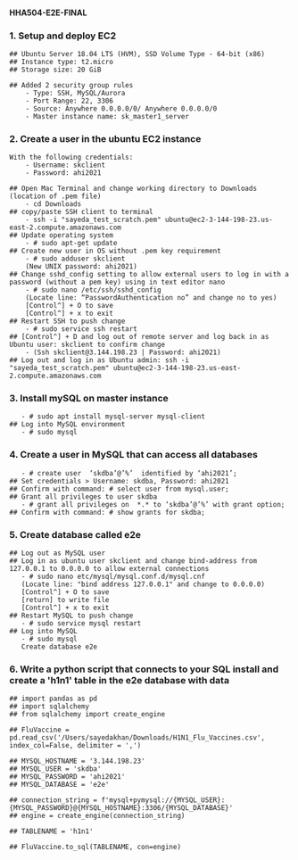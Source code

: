 #### HHA504-E2E-FINAL

### 1. Setup and deploy EC2

    ## Ubuntu Server 18.04 LTS (HVM), SSD Volume Type - 64-bit (x86)
    ## Instance type: t2.micro
    ## Storage size: 20 GiB

    ## Added 2 security group rules
        - Type: SSH, MySQL/Aurora
        - Port Range: 22, 3306
        - Source: Anywhere 0.0.0.0/0/ Anywhere 0.0.0.0/0
        - Master instance name: sk_master1_server

### 2. Create a user in the ubuntu EC2 instance
    With the following credentials:
        - Username: skclient
        - Password: ahi2021
    
    ## Open Mac Terminal and change working directory to Downloads (location of .pem file)
        - cd Downloads
    ## copy/paste SSH client to terminal
        - ssh -i "sayeda_test_scratch.pem" ubuntu@ec2-3-144-198-23.us-east-2.compute.amazonaws.com
    ## Update operating system
        - # sudo apt-get update
    ## Create new user in OS without .pem key requirement
        - # sudo adduser skclient
        (New UNIX password: ahi2021)
    ## Change sshd_config setting to allow external users to log in with a password (without a pem key) using in text editor nano
        - # sudo nano /etc/ssh/sshd_config
        (Locate line: “PasswordAuthentication no” and change no to yes)
        [Control^] + O to save
        [Control^] + x to exit
    ## Restart SSH to push change
        - # sudo service ssh restart
    ## [Control^] + D and log out of remote server and log back in as Ubuntu user: skclient to confirm change
        - (Ssh skclient@3.144.198.23 | Password: ahi2021)
    ## Log out and log in as Ubuntu admin: ssh -i "sayeda_test_scratch.pem" ubuntu@ec2-3-144-198-23.us-east-2.compute.amazonaws.com

### 3. Install mySQL on master instance
       - # sudo apt install mysql-server mysql-client
    ## Log into MySQL environment 
       - # sudo mysql
       
### 4. Create a user in MySQL that can access all databases
       - # create user  ‘skdba’@’%’  identified by ‘ahi2021’;
    ## Set credentials > Username: skdba, Password: ahi2021
    ## Confirm with command: # select user from mysql.user;
    ## Grant all privileges to user skdba
       - # grant all privileges on  *.* to ‘skdba’@’%’ with grant option;
    ## Confirm with command: # show grants for skdba;

### 5. Create database called e2e
    ## Log out as MySQL user 
    ## Log in as ubuntu user skclient and change bind-address from 127.0.0.1 to 0.0.0.0 to allow external connections
       - # sudo nano etc/mysql/mysql.conf.d/mysql.cnf
       (Locate line: "bind address 127.0.0.1" and change to 0.0.0.0)
       [Control^] + O to save
       [return] to write file
       [Control^] + x to exit
    ## Restart MySQL to push change
       - # sudo service mysql restart
    ## Log into MySQL
       - # sudo mysql
       Create database e2e
   
### 6. Write a python script that connects to your SQL install and create a 'h1n1' table in the e2e database with data


    ## import pandas as pd 
    ## import sqlalchemy
    ## from sqlalchemy import create_engine

    ## FluVaccine = pd.read_csv('/Users/sayedakhan/Downloads/H1N1_Flu_Vaccines.csv', index_col=False, delimiter = ',')

    ## MYSQL_HOSTNAME = '3.144.198.23'
    ## MYSQL_USER = 'skdba'
    ## MYSQL_PASSWORD = 'ahi2021'
    ## MYSQL_DATABASE = 'e2e'

    ## connection_string = f'mysql+pymysql://{MYSQL_USER}:{MYSQL_PASSWORD}@{MYSQL_HOSTNAME}:3306/{MYSQL_DATABASE}'
    ## engine = create_engine(connection_string)

    ## TABLENAME = 'h1n1'

    ## FluVaccine.to_sql(TABLENAME, con=engine)







   

